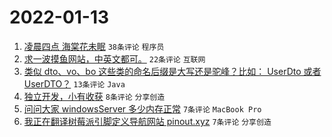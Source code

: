 # 2022-01-13

1. [凌晨四点 海棠花未眠](https://www.v2ex.com/t/827935) `38条评论` `程序员`
1. [求一波摸鱼网站，中英文都可。](https://www.v2ex.com/t/827938) `22条评论` `互联网`
1. [类似 dto、vo、bo 这些类的命名后缀是大写还是驼峰？比如： UserDto 或者 UserDTO？](https://www.v2ex.com/t/827939) `13条评论` `Java`
1. [独立开发，小有收获](https://www.v2ex.com/t/827946) `8条评论` `分享创造`
1. [问问大家 windowsServer 多少内存正常](https://www.v2ex.com/t/827941) `7条评论` `MacBook Pro`
1. [我正在翻译树莓派引脚定义导航网站 pinout.xyz](https://www.v2ex.com/t/827936) `7条评论` `分享创造`
